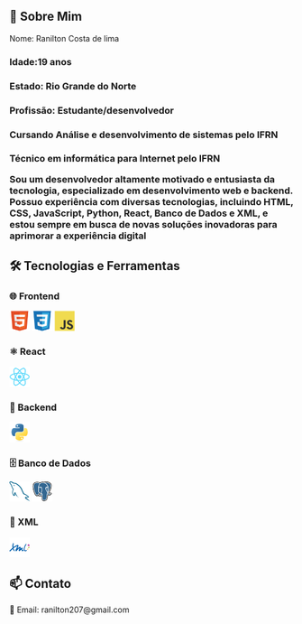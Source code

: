 <!DOCTYPE html>
<html lang="pt-br">
<head>
    <meta charset="UTF-8">
    <meta name="viewport" content="width=device-width, initial-scale=1.0">
<body>
    <h2>🚀 Sobre Mim</h2>
    <h3aa> Nome: Ranilton Costa de lima
    </h3><h3>Idade:19 anos
    </h3><h3>Estado: Rio Grande do Norte
    </h3><h3>Profissão: Estudante/desenvolvedor
    <h3>Cursando Análise e desenvolvimento de sistemas pelo IFRN
    <h3> Técnico em informática para Internet pelo IFRN
    <p>Sou um desenvolvedor altamente motivado e entusiasta da tecnologia, especializado em desenvolvimento web e backend. Possuo experiência com diversas tecnologias, incluindo HTML, CSS, JavaScript, Python, React, Banco de Dados e XML, e estou sempre em busca de novas soluções inovadoras para aprimorar a experiência digital</p>
    <h2>🛠️ Tecnologias e Ferramentas</h2>
    <h3>🌐 Frontend</h3>
    <div class="icons">
        <img src="https://raw.githubusercontent.com/devicons/devicon/master/icons/html5/html5-original.svg"widht= "36" height = "36" alt="HTML5">
        <img src="https://raw.githubusercontent.com/devicons/devicon/master/icons/css3/css3-original.svg" widht= "36" height= "36" alt="CSS3">
        <img src="https://raw.githubusercontent.com/devicons/devicon/master/icons/javascript/javascript-original.svg" widht= "36" height= "36" alt="JavaScript">
    </div>
    <h3>⚛️ React</h3>
    <div class="icons">
        <img src="https://raw.githubusercontent.com/devicons/devicon/master/icons/react/react-original.svg" widht= "36" height= "36" alt="React">
    </div>
    <h3>🐍 Backend</h3>
    <div class="icons">
        <img src="https://raw.githubusercontent.com/devicons/devicon/master/icons/python/python-original.svg" widht= "36" height= "36" alt="Python">
    </div>
    <h3>🗄️ Banco de Dados</h3>
    <div class="icons">
        <img src="https://raw.githubusercontent.com/devicons/devicon/master/icons/mysql/mysql-original.svg" widht= "36" height= "36" alt="MySQL">
        <img src="https://raw.githubusercontent.com/devicons/devicon/master/icons/postgresql/postgresql-original.svg" widht= "36" height= "36" alt="PostgreSQL">
    </div>
    <h3>📌 XML</h3>
    <div class="icons">
        <img src="https://raw.githubusercontent.com/devicons/devicon/master/icons/xml/xml-original.svg" alt="XML" widht= "36" height= "36">
    </div>
    <h2>📫 Contato</h2>
    <p>📧 Email: ranilton207@gmail.com</p>
</body>
</html>
